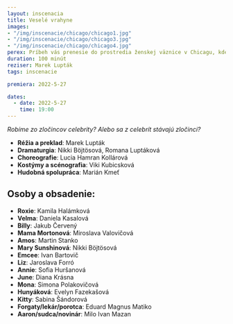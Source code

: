 ```yaml
---
layout: inscenacia
title: Veselé vrahyne
images:
- "/img/inscenacie/chicago/chicago1.jpg"
- "/img/inscenacie/chicago/chicago3.jpg"
- "/img/inscenacie/chicago/chicago4.jpg"
perex: Príbeh vás prenesie do prostredia ženskej väznice v Chicagu, kde naivná Roxie prichádza o ilúzie a snaží sa dostať do vysokých sfér šoubiznisu. A hrá nám jazz!
duration: 100 minút
reziser: Marek Lupták
tags: inscenacie

premiera: 2022-5-27

dates:
  - date: 2022-5-27
    time: 19:00
---
```


*Robíme zo zločincov celebrity? Alebo sa z celebrít stávajú zločinci?*

- **Réžia a preklad**: Marek Lupták
- **Dramaturgia**: Nikki Böjtösová, Romana Luptáková
- **Choreografie**: Lucia Hamran Kollárová
- **Kostýmy a scénografia**: Viki Kubicsková
- **Hudobná spolupráca**: Marián Kmeť

## Osoby a obsadenie:
- **Roxie**: Kamila Halámková
- **Velma**: Daniela Kasalová
- **Billy**: Jakub Červený
- **Mama Mortonová**: Miroslava Valovičová
- **Amos**: Martin Stanko
- **Mary Sunshinová**: Nikki Böjtösová
- **Emcee**: Ivan Bartovič
- **Liz**: Jaroslava Forró
- **Annie**: Sofia Huršanová
- **June**: Diana Krásna
- **Mona**: Simona Polakovičová
- **Hunyáková**: Evelyn Fazekašová
- **Kitty**: Sabina Šándorová
- **Forgaty/lekár/porotca**: Eduard Magnus Matiko
- **Aaron/sudca/novinár**: Milo Ivan Mazan